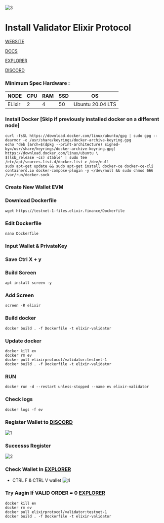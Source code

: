 
![3](https://user-images.githubusercontent.com/96678356/218298522-286483f5-7a46-4d86-a877-48ceba240395.JPG)


# Install Validator Elixir Protocol

[WEBSITE](https://elixir.finance/)

[DOCS](https://docs.elixir.finance/)

[EXPLORER](https://metrics.elixir.finance/)

[DISCORD](https://discord.gg/Zxu9xhEN)

### Minimum Spec Hardware :
NODE  | CPU     | RAM      | SSD     | OS     |
| ------------- | ------------- | ------------- | -------- | -------- |
| ELixir | 2          | 4         | 50  | Ubuntu 20.04 LTS  |

### Install Docker [Skip if previously installed docker on a different node]
```
curl -fsSL https://download.docker.com/linux/ubuntu/gpg | sudo gpg --dearmor -o /usr/share/keyrings/docker-archive-keyring.gpg
echo "deb [arch=$(dpkg --print-architecture) signed-by=/usr/share/keyrings/docker-archive-keyring.gpg] https://download.docker.com/linux/ubuntu \
$(lsb_release -cs) stable" | sudo tee /etc/apt/sources.list.d/docker.list > /dev/null
sudo apt-get update && sudo apt-get install docker-ce docker-ce-cli containerd.io docker-compose-plugin -y </dev/null && sudo chmod 666 /var/run/docker.sock
```
### Create New Wallet EVM

### Download Dockerfile
```
wget https://testnet-1-files.elixir.finance/Dockerfile
```
### Edit Dockerfile
```
nano Dockerfile
```
### Input Wallet & PrivateKey

### Save Ctrl X + y

### Build Screen 
```
apt install screen -y
```
### Add Screen 
```
screen -R elixir
```
### Build docker
```
docker build . -f Dockerfile -t elixir-validator
```
### Update docker
```
docker kill ev
docker rm ev
docker pull elixirprotocol/validator:testnet-1
docker build . -f Dockerfile -t elixir-validator
```
### RUN 
```
docker run -d --restart unless-stopped --name ev elixir-validator
```
### Check logs
```
docker logs -f ev
```
### Register Wallet to [DISCORD](https://discord.gg/Zxu9xhEN)
![1](https://user-images.githubusercontent.com/96678356/218298328-2d190c0f-5332-403f-9b65-7617d22b160c.jpg)

### Suceesss Register
![2](https://user-images.githubusercontent.com/96678356/218298346-cb84ea0c-62cf-4800-ae10-b0a3fc8d4d76.PNG)

### Check Wallet In [EXPLORER](https://metrics.elixir.finance/)
- CTRL F & CTRL V wallet
![4](https://user-images.githubusercontent.com/96678356/218298686-f56a58db-f597-4ec3-8e55-6e992c14f6cb.png)

### Try Aagin If VALID ORDER = 0 [EXPLORER](https://metrics.elixir.finance/)
```
docker kill ev
docker rm ev
docker pull elixirprotocol/validator:testnet-1
docker build . -f Dockerfile -t elixir-validator
```
